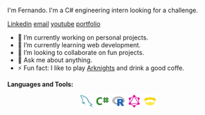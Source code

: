 I'm Fernando. I'm a C# engineering intern looking for a challenge.


[Linkedin] [email] [youtube] [portfolio]



- 🔭 I’m currently working on personal projects.
- 🌱 I’m currently learning web development.
- 👯 I’m looking to collaborate on fun projects.
- 💬 Ask me about anything.
- ⚡ Fun fact: I like to play [Arknights](https://www.arknights.global) and drink a good coffe.

**Languages and Tools:** 
<p align="center">
  <img src="https://raw.githubusercontent.com/vscode-icons/vscode-icons/master/icons/file_type_mysql.svg" width="32" height="32">
  <img src="https://raw.githubusercontent.com/vscode-icons/vscode-icons/master/icons/file_type_csharp.svg" width="32" height="32">
  <img src="https://raw.githubusercontent.com/vscode-icons/vscode-icons/master/icons/file_type_r.svg" width="32" height="32">
  <img src="https://raw.githubusercontent.com/vscode-icons/vscode-icons/master/icons/file_type_graphql.svg" width="32" height="32">
  <img src="https://raw.githubusercontent.com/vscode-icons/vscode-icons/master/icons/file_type_nim.svg" width="32" height="32">
</p>


[linkedin]: https://www.linkedin.com/in/luisferangulo/
[email]: mailto:fernando19122@gmail.com
[youtube]: https://www.youtube.com/channel/UCp8KYQP9xckSNU4E20-CxDQ
[portfolio]: https://www.google.com.mx
